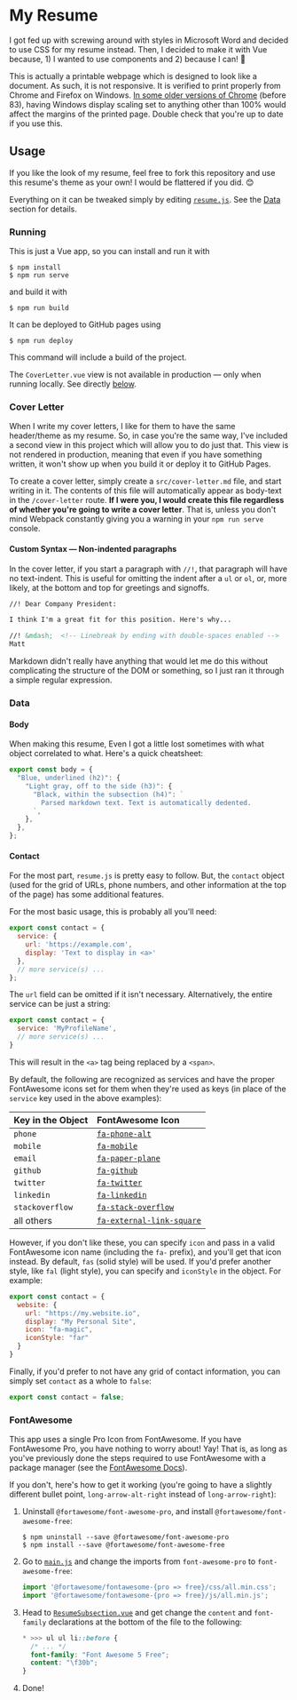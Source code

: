 # My Resume

I got fed up with screwing around with styles in Microsoft Word and decided to
use CSS for my resume instead. Then, I decided to make it with Vue because, 1) I
wanted to use components and 2) because I can! 🥳

This is actually a printable webpage which is designed to look like a document.
As such, it is not responsive. It is verified to print properly from Chrome and
Firefox on Windows. [In some older versions of Chrome][issue] (before 83),
having Windows display scaling set to anything other than 100% would affect the
margins of the printed page. Double check that you're up to date if you use this.


## Usage

If you like the look of my resume, feel free to fork this repository and use
this resume's theme as your own! I would be flattered if you did. 😊

Everything on it can be tweaked simply by editing [`resume.js`](src/resume.js).
See the [Data](#data) section for details.


### Running

This is just a Vue app, so you can install and run it with

```console
$ npm install
$ npm run serve
```

and build it with

```console
$ npm run build
```

It can be deployed to GitHub pages using

```console
$ npm run deploy
```

This command will include a build of the project.

The `CoverLetter.vue` view is not available in production &mdash; only when
running locally. See directly [below](#cover-letter).


### Cover Letter

When I write my cover letters, I like for them to have the same header/theme as
my resume. So, in case you're the same way, I've included a second view in this
project which will allow you to do just that. This view is not rendered in
production, meaning that even if you have something written, it won't show up
when you build it or deploy it to GitHub Pages.

To create a cover letter, simply create a `src/cover-letter.md` file, and start
writing in it. The contents of this file will automatically appear as body-text
in the `/cover-letter` route. **If I were you, I would create this file
regardless of whether you're going to write a cover letter**. That is, unless
you don't mind Webpack constantly giving you a warning in your `npm run serve`
console.


#### Custom Syntax &mdash; Non-indented paragraphs

In the cover letter, if you start a paragraph with `//!`, that paragraph will
have no text-indent. This is useful for omitting the indent after a `ul` or
`ol`, or, more likely, at the bottom and top for greetings and signoffs.

```markdown
//! Dear Company President:

I think I'm a great fit for this position. Here's why...

//! &mdash;  <!-- Linebreak by ending with double-spaces enabled -->
Matt
```

Markdown didn't really have anything that would let me do this without
complicating the structure of the DOM or something, so I just ran it through a
simple regular expression.


### Data

#### Body

When making this resume, Even I got a little lost sometimes with what object
correlated to what. Here's a quick cheatsheet:

```javascript
export const body = {
  "Blue, underlined (h2)": {
    "Light gray, off to the side (h3)": {
      "Black, within the subsection (h4)": `
        Parsed markdown text. Text is automatically dedented.
      `,
    },
  },
};
```


#### Contact

For the most part, `resume.js` is pretty easy to follow. But, the `contact`
object (used for the grid of URLs, phone numbers, and other information at the
top of the page) has some additional features.

For the most basic usage, this is probably all you'll need:

```javascript
export const contact = {
  service: {
    url: 'https://example.com',
    display: 'Text to display in <a>'
  },
  // more service(s) ...
};
```

The `url` field can be omitted if it isn't necessary. Alternatively, the entire
service can be just a string:

```javascript
export const contact = {
  service: 'MyProfileName',
  // more service(s) ...
}
```

This will result in the `<a>` tag being replaced by a `<span>`.

By default, the following are recognized as services and have the proper
FontAwesome icons set for them when they're used as keys (in place of the
`service` key used in the above examples):

| Key in the Object   | FontAwesome Icon                    |
| :------------------ | :---------------------------------- |
| `phone`             | [`fa-phone-alt`][icon-1]            |
| `mobile`            | [`fa-mobile`][icon-2]               |
| `email`             | [`fa-paper-plane`][icon-3]          |
| `github`            | [`fa-github`][icon-4]               |
| `twitter`           | [`fa-twitter`][icon-5]              |
| `linkedin`          | [`fa-linkedin`][icon-6]             |
| `stackoverflow`     | [`fa-stack-overflow`][icon-7]       |
| all others          | [`fa-external-link-square`][icon-8] |

However, if you don't like these, you can specify `icon` and pass in a valid
FontAwesome icon name (including the `fa-` prefix), and you'll get that icon
instead. By default, `fas` (solid style) will be used. If you'd prefer another
style, like `fal` (light style), you can specify and `iconStyle` in the object.
For example:

```javascript
export const contact = {
  website: {
    url: "https://my.website.io",
    display: "My Personal Site",
    icon: "fa-magic",
    iconStyle: "far"
  }
}
```

Finally, if you'd prefer to not have any grid of contact information, you can
simply set `contact` as a whole to `false`:

```javascript
export const contact = false;
```


### FontAwesome

This app uses a single Pro Icon from FontAwesome. If you have FontAwesome Pro,
you have nothing to worry about! Yay! That is, as long as you've previously done
the steps required to use FontAwesome with a package manager (see the
[FontAwesome Docs][fa-docs]).

If you don't, here's how to get it working (you're going to have a slightly
different bullet point, `long-arrow-alt-right` instead of `long-arrow-right`):

1.  Uninstall `@fortawesome/font-awesome-pro`, and install
    `@fortawesome/font-awesome-free`:
    ```console
    $ npm uninstall --save @fortawesome/font-awesome-pro
    $ npm install --save @fortawesome/font-awesome-free
    ```
2.  Go to [`main.js`](src/main.js) and change the imports from
    `font-awesome-pro` to `font-awesome-free`:
    ```javascript
    import '@fortawesome/fontawesome-{pro => free}/css/all.min.css';
    import '@fortawesome/fontawesome-{pro => free}/js/all.min.js';
    ```
3.  Head to [`ResumeSubsection.vue`](src/components/ResumeSubsection.vue) and
    get change the `content` and `font-family` declarations at the bottom of the
    file to the following:
    ```css
    * >>> ul ul li::before {
      /* ... */
      font-family: "Font Awesome 5 Free";
      content: "\f30b";
    }
    ```
4.  Done!


[issue]: https://bugs.chromium.org/p/chromium/issues/detail?id=1059578
[fa-docs]: https://fontawesome.com/how-to-use/on-the-web/setup/using-package-managers#installing-pro
[icon-1]: https://fontawesome.com/icons/phone-alt?style=solid
[icon-2]: https://fontawesome.com/icons/mobile?style=solid
[icon-3]: https://fontawesome.com/icons/paper-plane?style=solid
[icon-4]: https://fontawesome.com/icons/github?style=brands
[icon-5]: https://fontawesome.com/icons/twitter?style=brands
[icon-6]: https://fontawesome.com/icons/linkedin-in?style=brands
[icon-7]: https://fontawesome.com/icons/stack-overflow?style=brands
[icon-8]: https://fontawesome.com/icons/external-link-square-alt?style=solid
